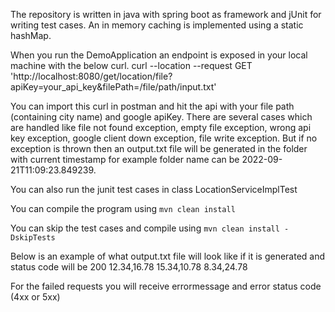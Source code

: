The repository is written in java with spring boot as framework and jUnit for writing test cases. An in memory caching is implemented using a static hashMap.

When you run the DemoApplication an endpoint is exposed in your local machine with the below curl.
curl --location --request GET 'http://localhost:8080/get/location/file?apiKey=your_api_key&filePath=/file/path/input.txt'

You can import this curl in postman and hit the api with your file path (containing city name) and google apiKey. 
There are several cases which are handled like file not found exception, empty file exception, wrong api key exception, google client down exception, file write exception.
But if no exception is thrown then an output.txt file will be generated in the folder with current timestamp for example folder name can be 2022-09-21T11:09:23.849239.

You can also run the junit test cases in class LocationServiceImplTest

You can compile the program using `mvn clean install`

You can skip the test cases and compile using `mvn clean install -DskipTests`

Below is an example of what output.txt file will look like if it is generated and status code will be 200
12.34,16.78
15.34,10.78
8.34,24.78

For the failed requests you will receive errormessage and error status code (4xx or 5xx)


